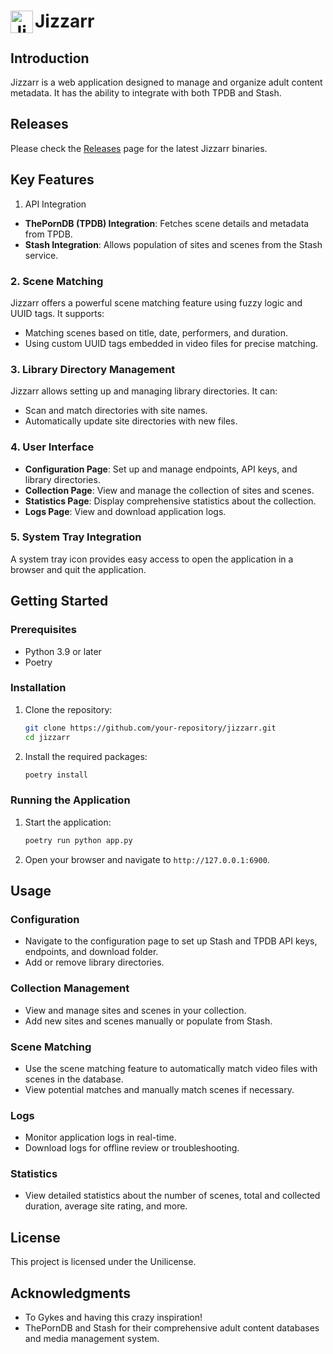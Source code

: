 # <img src=".github/images/jizzarr.png" alt="Jizzarr" width="36" align="left" /> Jizzarr

## Introduction
Jizzarr is a web application designed to manage and organize adult content metadata. It has the ability to integrate with both TPDB and Stash.

## Releases

Please check the [Releases](https://github.com/Serechops/Jizzarr/releases) page for the latest Jizzarr binaries.

## Key Features

1. API Integration
- **ThePornDB (TPDB) Integration**: Fetches scene details and metadata from TPDB.
- **Stash Integration**: Allows population of sites and scenes from the Stash service.

### 2. Scene Matching
Jizzarr offers a powerful scene matching feature using fuzzy logic and UUID tags. It supports:
- Matching scenes based on title, date, performers, and duration.
- Using custom UUID tags embedded in video files for precise matching.

### 3. Library Directory Management
Jizzarr allows setting up and managing library directories. It can:
- Scan and match directories with site names.
- Automatically update site directories with new files.

### 4. User Interface
- **Configuration Page**: Set up and manage endpoints, API keys, and library directories.
- **Collection Page**: View and manage the collection of sites and scenes.
- **Statistics Page**: Display comprehensive statistics about the collection.
- **Logs Page**: View and download application logs.

### 5. System Tray Integration
A system tray icon provides easy access to open the application in a browser and quit the application.

## Getting Started

### Prerequisites
- Python 3.9 or later
- Poetry

### Installation

1. Clone the repository:
    ```sh
    git clone https://github.com/your-repository/jizzarr.git
    cd jizzarr
    ```

2. Install the required packages:
    ```sh
    poetry install
    ```

### Running the Application

1. Start the application:
    ```sh
    poetry run python app.py
    ```

2. Open your browser and navigate to `http://127.0.0.1:6900`.

## Usage

### Configuration
- Navigate to the configuration page to set up Stash and TPDB API keys, endpoints, and download folder.
- Add or remove library directories.

### Collection Management
- View and manage sites and scenes in your collection.
- Add new sites and scenes manually or populate from Stash.

### Scene Matching
- Use the scene matching feature to automatically match video files with scenes in the database.
- View potential matches and manually match scenes if necessary.

### Logs
- Monitor application logs in real-time.
- Download logs for offline review or troubleshooting.

### Statistics
- View detailed statistics about the number of scenes, total and collected duration, average site rating, and more.

## License
This project is licensed under the Unilicense.

## Acknowledgments
- To Gykes and having this crazy inspiration!
- ThePornDB and Stash for their comprehensive adult content databases and media management system.

